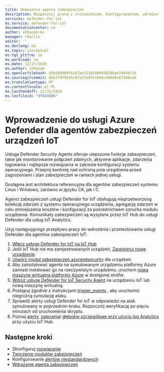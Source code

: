 ```yaml
---
title: Omówienie agenta zabezpieczeń
description: Rozpocznij pracę z zrozumieniem, konfigurowaniem, wdrażaniem i używaniem agentów usługi Azure Defender for IoT Security Service na urządzeniach IoT.
services: defender-for-iot
ms.service: defender-for-iot
documentationcenter: na
author: shhazam-ms
manager: rkarlin
editor: ''
ms.devlang: na
ms.topic: conceptual
ms.tgt_pltfrm: na
ms.workload: na
ms.date: 12/27/2019
ms.author: shhazam
ms.openlocfilehash: d3b50d909fb167ee123b548603628bae7d844c5b
ms.sourcegitcommit: 8be279f92d5c07a37adfe766dc40648c673d8aa8
ms.translationtype: MT
ms.contentlocale: pl-PL
ms.lasthandoff: 12/31/2020
ms.locfileid: "97843696"
---
```

# <a name="get-started-with-azure-defender-for-iot-device-security-agents"></a>Wprowadzenie do usługi Azure Defender dla agentów zabezpieczeń urządzeń IoT

Usługa Defender Security Agents oferuje ulepszone funkcje zabezpieczeń, takie jak monitorowanie połączeń zdalnych, aktywne aplikacje, zdarzenia logowania i najlepsze rozwiązania w zakresie konfiguracji systemu operacyjnego. Przejmij kontrolę nad ochroną pola urządzenia przed zagrożeniami i stan zabezpieczeń w ramach jednej usługi.

Dostępna jest architektura referencyjna dla agentów zabezpieczeń systemu Linux i Windows, zarówno w języku C#, jak i C.

Agenci zabezpieczeń usługi Defender for IoT obsługują nieprzetworzoną kolekcję zdarzeń z systemu operacyjnego urządzenia, agregację zdarzeń w celu zmniejszenia kosztów i konfiguracji za pośrednictwem sznurka modułu urządzenia. Komunikaty zabezpieczeń są wysyłane przez IoT Hub do usługi Defender dla usług IoT Analytics.

Użyj następującego przepływu pracy do wdrożenia i przetestowania usługi Defender dla agentów zabezpieczeń IoT:

1. [Włącz usługę Defender for IoT na IoT Hub](quickstart-onboard-iot-hub.md)
1. Jeśli IoT Hub nie ma zarejestrowanych urządzeń, [Zarejestruj nowe urządzenie](../iot-accelerators/quickstart-device-simulation-deploy.md).
1. [Utwórz moduł zabezpieczeń azureiotsecurity](quickstart-create-security-twin.md) dla urządzeń.
1. Aby zainstalować agenta na symulowanym urządzeniu platformy Azure zamiast instalować go na rzeczywistym urządzeniu, uruchom [nową maszynę wirtualną platformy Azure](../virtual-machines/linux/quick-create-portal.md) w dostępnej strefie.
1. [Wdróż usługę Defender for IoT Security Agent](how-to-deploy-linux-cs.md) na urządzeniu IoT lub nową maszynę wirtualną.
1. Postępuj zgodnie z instrukcjami [trigger_events](https://aka.ms/iot-security-github-trigger-events) , aby uruchomić niegroźną symulację ataku.
1. Sprawdź alerty usługi Defender for IoT w odpowiedzi na atak symulowany w poprzednim kroku. Rozpocznij weryfikację po pięciu minutach od uruchomienia skryptu.
1. Poznaj [alerty](concept-security-alerts.md), [zalecenia](concept-recommendations.md)i [głębokie szczegółowe przy użyciu log Analytics](how-to-security-data-access.md) przy użyciu IoT Hub.

## <a name="next-steps"></a>Następne kroki

- Skonfiguruj [rozwiązanie](quickstart-configure-your-solution.md)
- [Tworzenie modułów zabezpieczeń](quickstart-create-security-twin.md)
- Konfigurowanie [alertów niestandardowych](quickstart-create-custom-alerts.md)
- [Wdrażanie agenta zabezpieczeń](how-to-deploy-agent.md)